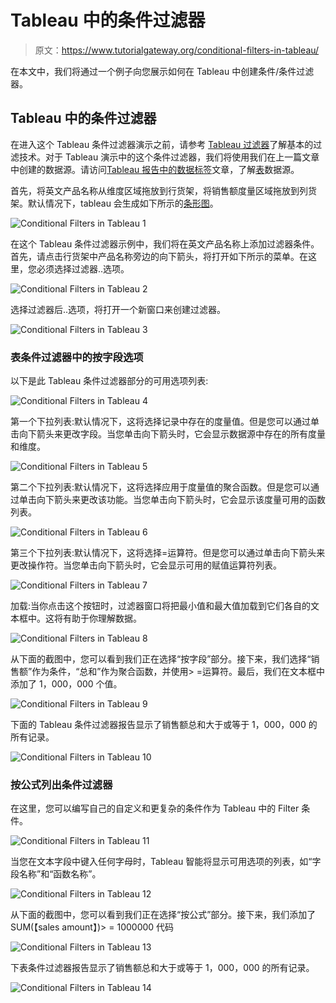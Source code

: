 # Tableau 中的条件过滤器

> 原文：<https://www.tutorialgateway.org/conditional-filters-in-tableau/>

在本文中，我们将通过一个例子向您展示如何在 Tableau 中创建条件/条件过滤器。

## Tableau 中的条件过滤器

在进入这个 Tableau 条件过滤器演示之前，请参考 [Tableau 过滤器](https://www.tutorialgateway.org/tableau-filters/)了解基本的过滤技术。对于 Tableau 演示中的这个条件过滤器，我们将使用我们在上一篇文章中创建的数据源。请访问[Tableau 报告中的数据标签](https://www.tutorialgateway.org/data-labels-in-tableau-reports/)文章，了解[表](https://www.tutorialgateway.org/tableau/)数据源。

首先，将英文产品名称从维度区域拖放到行货架，将销售额度量区域拖放到列货架。默认情况下，tableau 会生成如下所示的[条形图](https://www.tutorialgateway.org/bar-chart-in-tableau/)。

![Conditional Filters in Tableau 1](img/02fcd5a26f9771e12a1c2c5b66da78da.png)

在这个 Tableau 条件过滤器示例中，我们将在英文产品名称上添加过滤器条件。首先，请点击行货架中产品名称旁边的向下箭头，将打开如下所示的菜单。在这里，您必须选择过滤器..选项。

![Conditional Filters in Tableau 2](img/2ca65a47d0863f59b775d1f8bf345032.png)

选择过滤器后..选项，将打开一个新窗口来创建过滤器。

![Conditional Filters in Tableau 3](img/4aed8372e99f618791bb4ea061167a30.png)

### 表条件过滤器中的按字段选项

以下是此 Tableau 条件过滤器部分的可用选项列表:

![Conditional Filters in Tableau 4](img/982c8cccb302b8929a4e2371cbde77a0.png)

第一个下拉列表:默认情况下，这将选择记录中存在的度量值。但是您可以通过单击向下箭头来更改字段。当您单击向下箭头时，它会显示数据源中存在的所有度量和维度。

![Conditional Filters in Tableau 5](img/9b2dc0589f2f167e59d1a3b0927390c6.png)

第二个下拉列表:默认情况下，这将选择应用于度量值的聚合函数。但是您可以通过单击向下箭头来更改该功能。当您单击向下箭头时，它会显示该度量可用的函数列表。

![Conditional Filters in Tableau 6](img/fd13b4547c84b92639100eb371c02fc9.png)

第三个下拉列表:默认情况下，这将选择=运算符。但是您可以通过单击向下箭头来更改操作符。当您单击向下箭头时，它会显示可用的赋值运算符列表。

![Conditional Filters in Tableau 7](img/18e8b77dc6e343942ceae54ff4f25e80.png)

加载:当你点击这个按钮时，过滤器窗口将把最小值和最大值加载到它们各自的文本框中。这将有助于你理解数据。

![Conditional Filters in Tableau 8](img/944613beb7e1b2de864e4e122361cdd6.png)

从下面的截图中，您可以看到我们正在选择“按字段”部分。接下来，我们选择“销售额”作为条件，“总和”作为聚合函数，并使用> =运算符。最后，我们在文本框中添加了 1，000，000 个值。

![Conditional Filters in Tableau 9](img/f593616016b2da1ffe861c16a06eb09b.png)

下面的 Tableau 条件过滤器报告显示了销售额总和大于或等于 1，000，000 的所有记录。

![Conditional Filters in Tableau 10](img/2cd17d92f80e65e90bafb27cbc655aee.png)

### 按公式列出条件过滤器

在这里，您可以编写自己的自定义和更复杂的条件作为 Tableau 中的 Filter 条件。

![Conditional Filters in Tableau 11](img/5c4700c003c96e2d38da40cc53dc9654.png)

当您在文本字段中键入任何字母时，Tableau 智能将显示可用选项的列表，如“字段名称”和“函数名称”。

![Conditional Filters in Tableau 12](img/e5b20049a7fe4689c799a5a116bda1b1.png)

从下面的截图中，您可以看到我们正在选择“按公式”部分。接下来，我们添加了 SUM(【sales amount】)> = 1000000 代码

![Conditional Filters in Tableau 13](img/715acc724c8e545db3b6cd8e9ef79b02.png)

下表条件过滤器报告显示了销售额总和大于或等于 1，000，000 的所有记录。

![Conditional Filters in Tableau 14](img/cf7017a1c74188c3846cc84120d2389b.png)